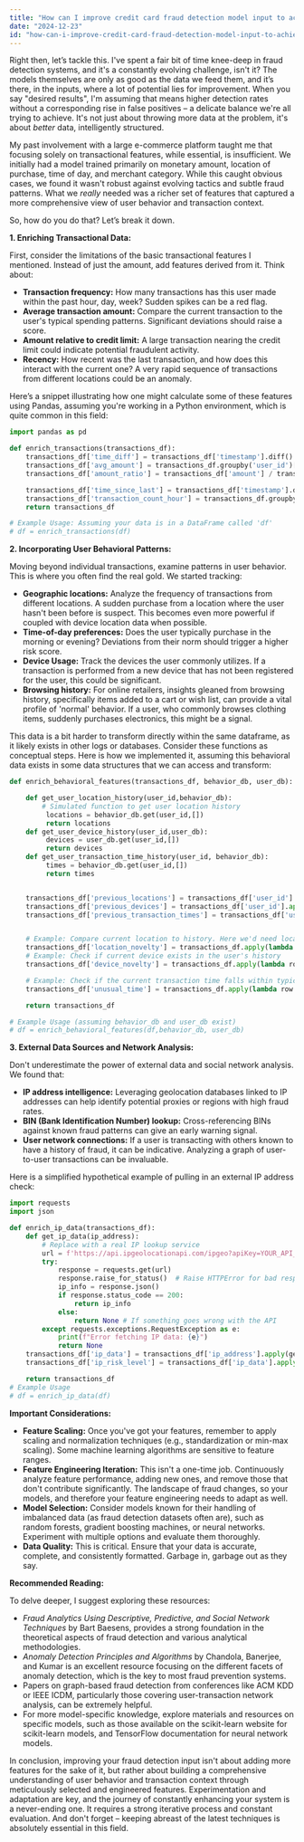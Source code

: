 ```yaml
---
title: "How can I improve credit card fraud detection model input to achieve desired results?"
date: "2024-12-23"
id: "how-can-i-improve-credit-card-fraud-detection-model-input-to-achieve-desired-results"
---
```


Right then, let’s tackle this. I've spent a fair bit of time knee-deep in fraud detection systems, and it's a constantly evolving challenge, isn't it? The models themselves are only as good as the data we feed them, and it’s there, in the inputs, where a lot of potential lies for improvement. When you say "desired results", I'm assuming that means higher detection rates without a corresponding rise in false positives – a delicate balance we're all trying to achieve. It's not just about throwing more data at the problem, it's about *better* data, intelligently structured.

My past involvement with a large e-commerce platform taught me that focusing solely on transactional features, while essential, is insufficient. We initially had a model trained primarily on monetary amount, location of purchase, time of day, and merchant category. While this caught obvious cases, we found it wasn't robust against evolving tactics and subtle fraud patterns. What we *really* needed was a richer set of features that captured a more comprehensive view of user behavior and transaction context.

So, how do you do that? Let’s break it down.

**1. Enriching Transactional Data:**

First, consider the limitations of the basic transactional features I mentioned. Instead of just the amount, add features derived from it. Think about:

*   **Transaction frequency:** How many transactions has this user made within the past hour, day, week? Sudden spikes can be a red flag.
*   **Average transaction amount:** Compare the current transaction to the user's typical spending patterns. Significant deviations should raise a score.
*   **Amount relative to credit limit:** A large transaction nearing the credit limit could indicate potential fraudulent activity.
*   **Recency:** How recent was the last transaction, and how does this interact with the current one? A very rapid sequence of transactions from different locations could be an anomaly.

Here’s a snippet illustrating how one might calculate some of these features using Pandas, assuming you're working in a Python environment, which is quite common in this field:

```python
import pandas as pd

def enrich_transactions(transactions_df):
    transactions_df['time_diff'] = transactions_df['timestamp'].diff().dt.total_seconds()
    transactions_df['avg_amount'] = transactions_df.groupby('user_id')['amount'].transform('mean')
    transactions_df['amount_ratio'] = transactions_df['amount'] / transactions_df['avg_amount']

    transactions_df['time_since_last'] = transactions_df['timestamp'].diff().dt.total_seconds().fillna(0)
    transactions_df['transaction_count_hour'] = transactions_df.groupby(['user_id', pd.Grouper(key='timestamp', freq='H')])['timestamp'].transform('count')
    return transactions_df

# Example Usage: Assuming your data is in a DataFrame called 'df'
# df = enrich_transactions(df)
```

**2. Incorporating User Behavioral Patterns:**

Moving beyond individual transactions, examine patterns in user behavior. This is where you often find the real gold. We started tracking:

*   **Geographic locations:** Analyze the frequency of transactions from different locations. A sudden purchase from a location where the user hasn't been before is suspect. This becomes even more powerful if coupled with device location data when possible.
*   **Time-of-day preferences:** Does the user typically purchase in the morning or evening? Deviations from their norm should trigger a higher risk score.
*   **Device Usage:** Track the devices the user commonly utilizes. If a transaction is performed from a new device that has not been registered for the user, this could be significant.
*   **Browsing history:** For online retailers, insights gleaned from browsing history, specifically items added to a cart or wish list, can provide a vital profile of 'normal' behavior. If a user, who commonly browses clothing items, suddenly purchases electronics, this might be a signal.

This data is a bit harder to transform directly within the same dataframe, as it likely exists in other logs or databases. Consider these functions as conceptual steps. Here is how we implemented it, assuming this behavioral data exists in some data structures that we can access and transform:

```python
def enrich_behavioral_features(transactions_df, behavior_db, user_db):

    def get_user_location_history(user_id,behavior_db):
        # Simulated function to get user location history
         locations = behavior_db.get(user_id,[])
         return locations
    def get_user_device_history(user_id,user_db):
         devices = user_db.get(user_id,[])
         return devices
    def get_user_transaction_time_history(user_id, behavior_db):
         times = behavior_db.get(user_id,[])
         return times


    transactions_df['previous_locations'] = transactions_df['user_id'].apply(lambda uid: get_user_location_history(uid,behavior_db))
    transactions_df['previous_devices'] = transactions_df['user_id'].apply(lambda uid: get_user_device_history(uid,user_db))
    transactions_df['previous_transaction_times'] = transactions_df['user_id'].apply(lambda uid: get_user_transaction_time_history(uid,behavior_db))


    # Example: Compare current location to history. Here we'd need location data for the current transaction, which I'm going to pretend is in a location field.
    transactions_df['location_novelty'] = transactions_df.apply(lambda row: 1 if row['location'] not in row['previous_locations'] else 0, axis=1)
    # Example: Check if current device exists in the user's history
    transactions_df['device_novelty'] = transactions_df.apply(lambda row: 1 if row['device'] not in row['previous_devices'] else 0, axis=1)

    # Example: Check if the current transaction time falls within typical transaction time ranges
    transactions_df['unusual_time'] = transactions_df.apply(lambda row: 1 if row['timestamp'].hour not in row['previous_transaction_times'] else 0, axis=1)

    return transactions_df

# Example Usage (assuming behavior_db and user_db exist)
# df = enrich_behavioral_features(df,behavior_db, user_db)

```

**3. External Data Sources and Network Analysis:**

Don't underestimate the power of external data and social network analysis. We found that:

*   **IP address intelligence:** Leveraging geolocation databases linked to IP addresses can help identify potential proxies or regions with high fraud rates.
*   **BIN (Bank Identification Number) lookup:** Cross-referencing BINs against known fraud patterns can give an early warning signal.
*   **User network connections:** If a user is transacting with others known to have a history of fraud, it can be indicative. Analyzing a graph of user-to-user transactions can be invaluable.

Here is a simplified hypothetical example of pulling in an external IP address check:

```python
import requests
import json

def enrich_ip_data(transactions_df):
    def get_ip_data(ip_address):
        # Replace with a real IP lookup service
        url = f'https://api.ipgeolocationapi.com/ipgeo?apiKey=YOUR_API_KEY&ip={ip_address}&format=json' # Simulated url. Use a real service.
        try:
            response = requests.get(url)
            response.raise_for_status()  # Raise HTTPError for bad responses (4xx or 5xx)
            ip_info = response.json()
            if response.status_code == 200:
                return ip_info
            else:
                return None # If something goes wrong with the API
        except requests.exceptions.RequestException as e:
            print(f"Error fetching IP data: {e}")
            return None
    transactions_df['ip_data'] = transactions_df['ip_address'].apply(get_ip_data)
    transactions_df['ip_risk_level'] = transactions_df['ip_data'].apply(lambda x: x.get('security', {}).get('threat_level','unknown') if x else 'unknown' ) #Simplified access. Adjust as required to match API return

    return transactions_df
# Example Usage
# df = enrich_ip_data(df)
```

**Important Considerations:**

*   **Feature Scaling:** Once you've got your features, remember to apply scaling and normalization techniques (e.g., standardization or min-max scaling). Some machine learning algorithms are sensitive to feature ranges.
*   **Feature Engineering Iteration:** This isn't a one-time job. Continuously analyze feature performance, adding new ones, and remove those that don't contribute significantly. The landscape of fraud changes, so your models, and therefore your feature engineering needs to adapt as well.
*   **Model Selection:** Consider models known for their handling of imbalanced data (as fraud detection datasets often are), such as random forests, gradient boosting machines, or neural networks. Experiment with multiple options and evaluate them thoroughly.
*   **Data Quality:** This is critical. Ensure that your data is accurate, complete, and consistently formatted. Garbage in, garbage out as they say.

**Recommended Reading:**

To delve deeper, I suggest exploring these resources:

*   *Fraud Analytics Using Descriptive, Predictive, and Social Network Techniques* by Bart Baesens, provides a strong foundation in the theoretical aspects of fraud detection and various analytical methodologies.
*   *Anomaly Detection Principles and Algorithms* by Chandola, Banerjee, and Kumar is an excellent resource focusing on the different facets of anomaly detection, which is the key to most fraud prevention systems.
*   Papers on graph-based fraud detection from conferences like ACM KDD or IEEE ICDM, particularly those covering user-transaction network analysis, can be extremely helpful.
*   For more model-specific knowledge, explore materials and resources on specific models, such as those available on the scikit-learn website for scikit-learn models, and TensorFlow documentation for neural network models.

In conclusion, improving your fraud detection input isn't about adding more features for the sake of it, but rather about building a comprehensive understanding of user behavior and transaction context through meticulously selected and engineered features. Experimentation and adaptation are key, and the journey of constantly enhancing your system is a never-ending one. It requires a strong iterative process and constant evaluation. And don't forget – keeping abreast of the latest techniques is absolutely essential in this field.
